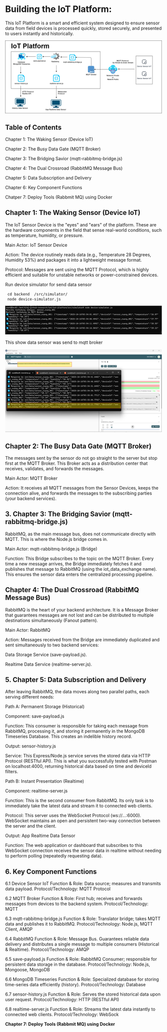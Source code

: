 # Building the IoT Platform:

This IoT Platform is a smart and efficient system designed to ensure sensor data from field devices is processed quickly, stored securely, and presented to users instantly and historically.

![ss](./design/architecture.png)

## **Table of Contents**

Chapter 1: The Waking Sensor (Device IoT)

Chapter 2: The Busy Data Gate (MQTT Broker)

Chapter 3: The Bridging Savior (mqtt-rabbitmq-bridge.js)

Chapter 4: The Dual Crossroad (RabbitMQ Message Bus)

Chapter 5: Data Subscription and Delivery

Chapter 6: Key Component Functions

Chatper 7: Deploy Tools (Rabbmit MQ) using Docker


## **Chapter 1: The Waking Sensor (Device IoT)**

The IoT Sensor Device is the "eyes" and "ears" of the platform. These are the hardware components in the field that sense real-world conditions, such as temperature, humidity, or pressure.

Main Actor: IoT Sensor Device

Action: The device routinely reads data (e.g., Temperature 28 Degrees, Humidity 53%) and packages it into a lightweight message format.

Protocol: Messages are sent using the MQTT Protocol, which is highly efficient and suitable for unstable networks or power-constrained devices.

Run device simulator for send data sensor
```
 cd backend  /src/simulator/
 node device-simulator.js
``` 
![ss](./ss/sample-client-send-data-ke-mqtt-1.png)


This show data sensor was send to mqtt broker 

![ss](./ss/sample-client-send-data-ke-mqtt-2.png)


## **Chapter 2: The Busy Data Gate (MQTT Broker)**

The messages sent by the sensor do not go straight to the server but stop first at the MQTT Broker. This Broker acts as a distribution center that receives, validates, and forwards the messages.

Main Actor: MQTT Broker

Action: It receives all MQTT messages from the Sensor Devices, keeps the connection alive, and forwards the messages to the subscribing parties (your backend services).


## **3. Chapter 3: The Bridging Savior (mqtt-rabbitmq-bridge.js)**

RabbitMQ, as the main message bus, does not communicate directly with MQTT. This is where the Node.js bridge comes in.

Main Actor: mqtt-rabbitmq-bridge.js (Bridge)

Function: This Bridge subscribes to the topic on the MQTT Broker. Every time a new message arrives, the Bridge immediately fetches it and publishes that message to RabbitMQ (using the iot_data_exchange name). This ensures the sensor data enters the centralized processing pipeline.


## **Chapter 4: The Dual Crossroad (RabbitMQ Message Bus)**

RabbitMQ is the heart of your backend architecture. It is a Message Broker that guarantees messages are not lost and can be distributed to multiple destinations simultaneously (Fanout pattern).

Main Actor: RabbitMQ

Action: Messages received from the Bridge are immediately duplicated and sent simultaneously to two backend services:

Data Storage Service (save-payload.js).

Realtime Data Service (realtime-server.js).


## **5. Chapter 5: Data Subscription and Delivery**

After leaving RabbitMQ, the data moves along two parallel paths, each serving different needs:

Path A: Permanent Storage (Historical)

Component: save-payload.js

Function: This consumer is responsible for taking each message from RabbitMQ, processing it, and storing it permanently in the MongoDB Timeseries Database. This creates an indelible history record.

Output: sensor-history.js

Service: This Express/Node.js service serves the stored data via HTTP Protocol (RESTful API). This is what you successfully tested with Postman on localhost:4000, returning historical data based on time and deviceId filters.

Path B: Instant Presentation (Realtime)

Component: realtime-server.js

Function: This is the second consumer from RabbitMQ. Its only task is to immediately take the latest data and stream it to connected web clients.

Protocol: This server uses the WebSocket Protocol (ws://...:6000). WebSocket maintains an open and persistent two-way connection between the server and the client.

Output: App Realtime Data Sensor

Function: The web application or dashboard that subscribes to this WebSocket connection receives the sensor data in realtime without needing to perform polling (repeatedly requesting data).

## **6.  Key Component Functions**

6.1 Device Sensor IoT
    Function & Role: Data source; measures and transmits data payload.
    Protocol/Technology: MQTT Protocol

6.2 MQTT Broker
    Function & Role: First hub; receives and forwards messages from devices to the backend system.
    Protocol/Technology: MQTT

6.3 mqtt-rabbitmq-bridge.js
    Function & Role: Translator bridge; takes MQTT data and publishes it to RabbitMQ.
    Protocol/Technology: Node.js, MQTT Client, AMQP

6.4 RabbitMQ
    Function & Role: Message Bus. Guarantees reliable data delivery and distributes a single message to multiple consumers (Historical & Realtime).
    Protocol/Technology: AMQP

6.5 save-payload.js
    Function & Role: RabbitMQ Consumer; responsible for persistent data storage in the database.
    Protocol/Technology: Node.js, Mongoose, MongoDB

6.6 MongoDB Timeseries
    Function & Role: Specialized database for storing time-series data efficiently (history).
    Protocol/Technology: Database

6.7 sensor-history.js
    Function & Role: Serves the stored historical data upon user request.
    Protocol/Technology: HTTP (RESTful API)

6.8 realtime-server.js
    Function & Role: Streams the latest data instantly to connected web clients.
    Protocol/Technology: WebSock


**Chapter 7: Deploy Tools (Rabbmit MQ) using Docker**    

  
